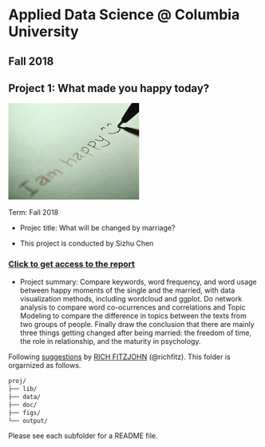 # Applied Data Science @ Columbia University
## Fall 2018
## Project 1: What made you happy today?

![image](title.jpeg)

Term: Fall 2018

+ Projec title: What will be changed by marriage?

+ This project is conducted by Sizhu Chen

### [Click to get access to the report](project1_new.html)

+ Project summary: Compare keywords, word frequency, and word usage between happy moments of the single and the married, with data visualization methods, including wordcloud and ggplot. Do network analysis to compare word co-ocurrences and correlations and Topic Modeling to compare the difference in topics between the texts from two groups of people. Finally draw the conclusion that there are mainly three things getting changed after being married: the freedom of time, the role in relationship, and the maturity in psychology.

Following [suggestions](http://nicercode.github.io/blog/2013-04-05-projects/) by [RICH FITZJOHN](http://nicercode.github.io/about/#Team) (@richfitz). This folder is orgarnized as follows.

```
proj/
├── lib/
├── data/
├── doc/
├── figs/
└── output/
```

Please see each subfolder for a README file.
